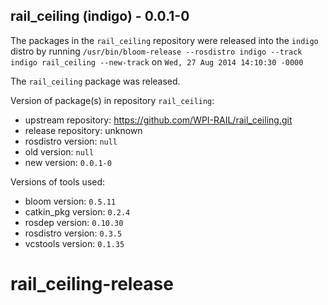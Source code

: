 ## rail_ceiling (indigo) - 0.0.1-0

The packages in the `rail_ceiling` repository were released into the `indigo` distro by running `/usr/bin/bloom-release --rosdistro indigo --track indigo rail_ceiling --new-track` on `Wed, 27 Aug 2014 14:10:30 -0000`

The `rail_ceiling` package was released.

Version of package(s) in repository `rail_ceiling`:
- upstream repository: https://github.com/WPI-RAIL/rail_ceiling.git
- release repository: unknown
- rosdistro version: `null`
- old version: `null`
- new version: `0.0.1-0`

Versions of tools used:
- bloom version: `0.5.11`
- catkin_pkg version: `0.2.4`
- rosdep version: `0.10.30`
- rosdistro version: `0.3.5`
- vcstools version: `0.1.35`


rail_ceiling-release
====================
